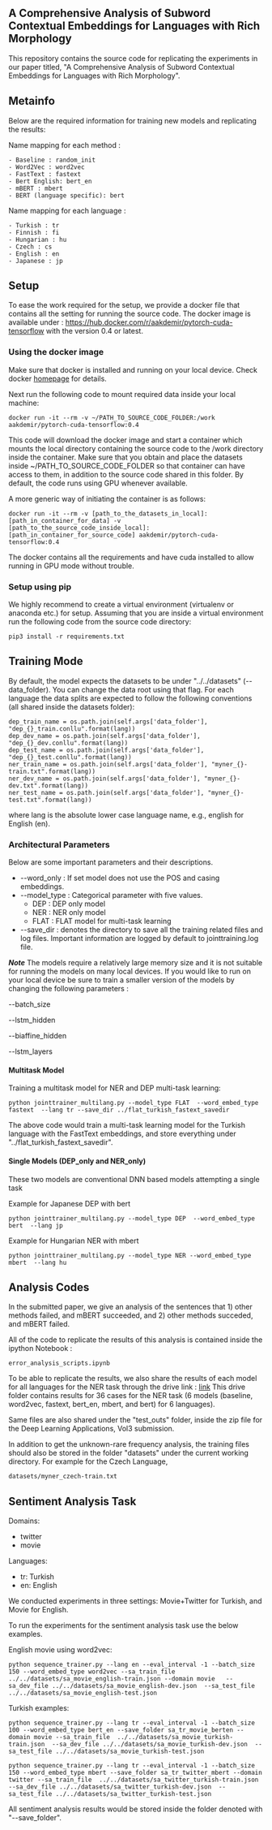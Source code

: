 ## A Comprehensive Analysis of Subword Contextual Embeddings for Languages with Rich Morphology

This repository contains the source code for replicating the experiments in our paper titled, "A Comprehensive Analysis of Subword Contextual Embeddings for Languages with Rich Morphology".



## Metainfo


Below are the required information for training new models and replicating the results:

Name mapping for each method :

    - Baseline : random_init
    - Word2Vec : word2vec
    - FastText : fastext
    - Bert English: bert_en
    - mBERT : mbert
    - BERT (language specific): bert

Name mapping for each language :

    - Turkish : tr
    - Finnish : fi
    - Hungarian : hu
    - Czech : cs
    - English : en
    - Japanese : jp



## Setup

To ease the work required for the setup, we provide a docker file that contains all the setting for running the source code. The docker image is available under : https://hub.docker.com/r/aakdemir/pytorch-cuda-tensorflow with the version 0.4 or latest.

### Using the docker image

Make sure that docker is installed and running on your local device. Check docker [homepage](https://docs.docker.com/docker-for-windows/install/) for details.

Next run the following code to mount required data inside your local machine:

```
docker run -it --rm -v ~/PATH_TO_SOURCE_CODE_FOLDER:/work aakdemir/pytorch-cuda-tensorflow:0.4

```

This code will download the docker image and start a container which mounts the local directory containing the source code to the /work directory inside the container.
Make sure that you obtain and place the datasets inside ~/PATH_TO_SOURCE_CODE_FOLDER so that container can have access to them, in addition to the source code shared in this folder.
By default, the code runs using GPU whenever available.

A more generic way of initiating the container is as follows:

```
docker run -it --rm -v [path_to_the_datasets_in_local]:[path_in_container_for_data] -v [path_to_the_source_code_inside_local]:[path_in_container_for_source_code] aakdemir/pytorch-cuda-tensorflow:0.4

```

The docker contains all the requirements and have cuda installed to allow running in GPU mode without trouble.

### Setup using pip

We highly recommend to create a virtual environment (virtualenv or anaconda etc.) for setup.
Assuming that you are inside a virtual environment run the following code from the source code directory:

```
pip3 install -r requirements.txt

```


## Training Mode


By default, the model expects the datasets to be under "../../datasets" (--data_folder). You can change the data root using that flag.
For each language the data splits are expected to follow the following conventions (all shared inside the datasets folder):

```
dep_train_name = os.path.join(self.args['data_folder'], "dep_{}_train.conllu".format(lang))
dep_dev_name = os.path.join(self.args['data_folder'], "dep_{}_dev.conllu".format(lang))
dep_test_name = os.path.join(self.args['data_folder'], "dep_{}_test.conllu".format(lang))
ner_train_name = os.path.join(self.args['data_folder'], "myner_{}-train.txt".format(lang))
ner_dev_name = os.path.join(self.args['data_folder'], "myner_{}-dev.txt".format(lang))
ner_test_name = os.path.join(self.args['data_folder'], "myner_{}-test.txt".format(lang))
```

where lang is the absolute lower case language name, e.g., english for English (en).

### Architectural Parameters

Below are some important parameters and their descriptions.
- --word_only : If set model does not use the POS and casing embeddings.
- --model_type : Categorical parameter with five values.
    - DEP : DEP only model
    - NER : NER only model
    - FLAT : FLAT model for multi-task learning
- --save_dir : denotes the directory to save all the training related files and log files. Important information are logged by default to jointtraining.log file.


***Note*** The models require a relatively large memory size and it is not suitable for running the models on many local devices. If you would like to run on your local device be sure to train a smaller version of the models by changing the following parameters :

--batch_size

--lstm_hidden

--biaffine_hidden

--lstm_layers

#### Multitask Model

Training a multitask model for NER and DEP multi-task learning:

```
python jointtrainer_multilang.py --model_type FLAT  --word_embed_type fastext  --lang tr --save_dir ../flat_turkish_fastext_savedir

```

The above code would train a multi-task learning model for the Turkish language with the FastText embeddings, and store everything under "../flat_turkish_fastext_savedir".



#### Single Models (DEP_only and NER_only)
These two models are conventional DNN based models attempting a single task

Example for Japanese DEP with bert

```
python jointtrainer_multilang.py --model_type DEP  --word_embed_type bert  --lang jp
```

Example for Hungarian NER with mbert

```
python jointtrainer_multilang.py --model_type NER --word_embed_type mbert  --lang hu
```


## Analysis Codes

In the submitted paper, we give an analysis of the sentences that 1) other methods failed, and mBERT succeeded, and 2) other methods succeded, and mBERT failed.

All of the code to replicate the results of this analysis is contained inside the ipython Notebook :

```
error_analysis_scripts.ipynb
```


To be able to replicate the results, we also share the results of each model for all languages for the NER task through the drive link : [link](https://drive.google.com/drive/folders/1hgM4m4KGspk4kvzQqiAF6bidWi0vAgB4?usp=sharing)
This drive folder contains results for 36 cases for the NER task (6 models (baseline, word2vec, fastext, bert_en, mbert, and bert) for 6 languages).


Same files are also shared under the "test_outs" folder, inside the zip file for the Deep Learning Applications, Vol3 submission.



In addition to get the unknown-rare frequency analysis, the training files should also be stored in the folder "datasets" under the current working directory. For example for the Czech Language,

```
datasets/myner_czech-train.txt
```


## Sentiment Analysis Task

Domains:

- twitter
- movie

Languages:

- tr: Turkish
- en: English

We conducted experiments in three settings: Movie+Twitter for Turkish, and Movie for English.

To run the experiments for the sentiment analysis task use the below examples.

English movie using word2vec:
```
python sequence_trainer.py --lang en --eval_interval -1 --batch_size 150 --word_embed_type word2vec --sa_train_file ../../datasets/sa_movie_english-train.json --domain movie   --sa_dev_file ../../datasets/sa_movie_english-dev.json  --sa_test_file ../../datasets/sa_movie_english-test.json

```

Turkish examples:

```
python sequence_trainer.py --lang tr --eval_interval -1 --batch_size 100 --word_embed_type bert_en --save_folder sa_tr_movie_berten --domain movie --sa_train_file  ../../datasets/sa_movie_turkish-train.json  --sa_dev_file ../../datasets/sa_movie_turkish-dev.json  --sa_test_file ../../datasets/sa_movie_turkish-test.json

python sequence_trainer.py --lang tr --eval_interval -1 --batch_size 150 --word_embed_type mbert --save_folder sa_tr_twitter_mbert --domain twitter --sa_train_file  ../../datasets/sa_twitter_turkish-train.json  --sa_dev_file ../../datasets/sa_twitter_turkish-dev.json  --sa_test_file ../../datasets/sa_twitter_turkish-test.json

```


All sentiment analysis results would be stored inside the folder denoted with "--save_folder".
